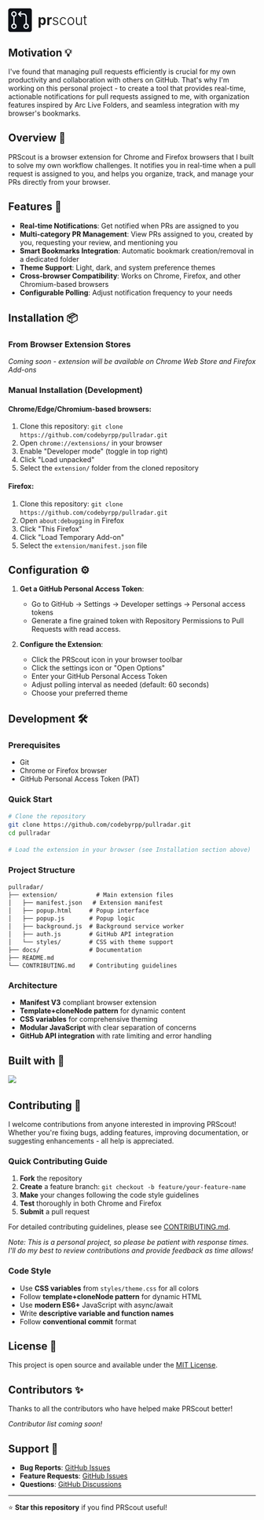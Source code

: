 <h1 style="display: flex; align-items: center; gap: 4px; margin-bottom: 8px; border-bottom: none;">
  <img
    src="./extension/icons/icon48.png"
    alt="PRScout icon"
    id="header-icon"
  />
  <span style="margin-left: 8px; font-weight: 300; vertical-align: middle; line-height: 1; display: inline-block;">
    <strong style="font-weight: 700">pr</strong>scout
  </span>
</h1>

## Motivation 💡

I've found that managing pull requests efficiently is crucial for my own productivity and collaboration with others on GitHub. That's why I'm working on this personal project - to create a tool that provides real-time, actionable notifications for pull requests assigned to me, with organization features inspired by Arc Live Folders, and seamless integration with my browser's bookmarks.

## Overview 📖

PRScout is a browser extension for Chrome and Firefox browsers that I built to solve my own workflow challenges. It notifies you in real-time when a pull request is assigned to you, and helps you organize, track, and manage your PRs directly from your browser.

## Features 🚀

- **Real-time Notifications**: Get notified when PRs are assigned to you
- **Multi-category PR Management**: View PRs assigned to you, created by you, requesting your review, and mentioning you
- **Smart Bookmarks Integration**: Automatic bookmark creation/removal in a dedicated folder
- **Theme Support**: Light, dark, and system preference themes
- **Cross-browser Compatibility**: Works on Chrome, Firefox, and other Chromium-based browsers
- **Configurable Polling**: Adjust notification frequency to your needs

## Installation 📦

### From Browser Extension Stores

_Coming soon - extension will be available on Chrome Web Store and Firefox Add-ons_

### Manual Installation (Development)

#### Chrome/Edge/Chromium-based browsers:

1. Clone this repository: `git clone https://github.com/codebyrpp/pullradar.git`
2. Open `chrome://extensions/` in your browser
3. Enable "Developer mode" (toggle in top right)
4. Click "Load unpacked"
5. Select the `extension/` folder from the cloned repository

#### Firefox:

1. Clone this repository: `git clone https://github.com/codebyrpp/pullradar.git`
2. Open `about:debugging` in Firefox
3. Click "This Firefox"
4. Click "Load Temporary Add-on"
5. Select the `extension/manifest.json` file

## Configuration ⚙️

1. **Get a GitHub Personal Access Token**:

   - Go to GitHub → Settings → Developer settings → Personal access tokens
   - Generate a fine grained token with Repository Permissions to Pull Requests with read access.

2. **Configure the Extension**:
   - Click the PRScout icon in your browser toolbar
   - Click the settings icon or "Open Options"
   - Enter your GitHub Personal Access Token
   - Adjust polling interval as needed (default: 60 seconds)
   - Choose your preferred theme

## Development 🛠️

### Prerequisites

- Git
- Chrome or Firefox browser
- GitHub Personal Access Token (PAT)

### Quick Start

```bash
# Clone the repository
git clone https://github.com/codebyrpp/pullradar.git
cd pullradar

# Load the extension in your browser (see Installation section above)
```

### Project Structure

```
pullradar/
├── extension/           # Main extension files
│   ├── manifest.json   # Extension manifest
│   ├── popup.html     # Popup interface
│   ├── popup.js       # Popup logic
│   ├── background.js  # Background service worker
│   ├── auth.js        # GitHub API integration
│   └── styles/        # CSS with theme support
├── docs/              # Documentation
├── README.md
└── CONTRIBUTING.md    # Contributing guidelines
```

### Architecture

- **Manifest V3** compliant browser extension
- **Template+cloneNode pattern** for dynamic content
- **CSS variables** for comprehensive theming
- **Modular JavaScript** with clear separation of concerns
- **GitHub API integration** with rate limiting and error handling

## Built with 💛

![](https://skillicons.dev/icons?i=js,html,css)

## Contributing 🤝

I welcome contributions from anyone interested in improving PRScout! Whether you're fixing bugs, adding features, improving documentation, or suggesting enhancements - all help is appreciated.

### Quick Contributing Guide

1. **Fork** the repository
2. **Create** a feature branch: `git checkout -b feature/your-feature-name`
3. **Make** your changes following the code style guidelines
4. **Test** thoroughly in both Chrome and Firefox
5. **Submit** a pull request

For detailed contributing guidelines, please see [CONTRIBUTING.md](./CONTRIBUTING.md).

_Note: This is a personal project, so please be patient with response times. I'll do my best to review contributions and provide feedback as time allows!_

### Code Style

- Use **CSS variables** from `styles/theme.css` for all colors
- Follow **template+cloneNode pattern** for dynamic HTML
- Use **modern ES6+** JavaScript with async/await
- Write **descriptive variable and function names**
- Follow **conventional commit** format

## License 📄

This project is open source and available under the [MIT License](./LICENSE).

## Contributors ✨

Thanks to all the contributors who have helped make PRScout better!

<!-- Contributors list will be automatically updated -->

_Contributor list coming soon!_

## Support 💬

- **Bug Reports**: [GitHub Issues](https://github.com/codebyrpp/pullradar/issues)
- **Feature Requests**: [GitHub Issues](https://github.com/codebyrpp/pullradar/issues)
- **Questions**: [GitHub Discussions](https://github.com/codebyrpp/pullradar/discussions)

---

⭐ **Star this repository** if you find PRScout useful!
